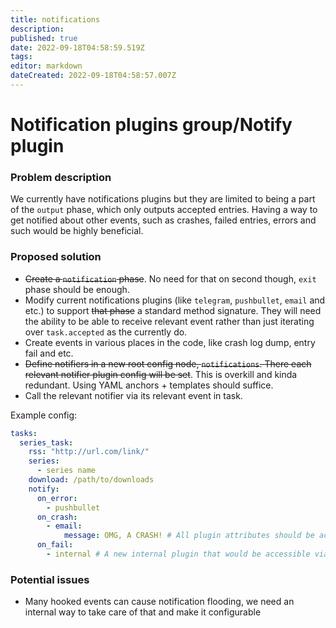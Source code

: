 ```yaml
---
title: notifications
description: 
published: true
date: 2022-09-18T04:58:59.519Z
tags: 
editor: markdown
dateCreated: 2022-09-18T04:58:57.007Z
---
```


# Notification plugins group/Notify plugin

### Problem description

We currently have notifications plugins but they are limited to being a part of the `output` phase, which only outputs accepted entries. Having a way to get notified about other events, such as crashes, failed entries, errors and such would be highly beneficial.

### Proposed solution
* ~~Create a `notification` phase~~. No need for that on second though, `exit` phase should be enough.
* Modify current notifications plugins (like `telegram`, `pushbullet`, `email` and etc.) to support ~~that phase~~ a standard method signature. They will need the ability to be able to receive relevant event rather than just iterating over `task.accepted` as the currently do.
* Create events in various places in the code, like crash log dump, entry fail and etc.
* ~~Define notifiers in a new root config node, `notifications`. There each relevant notifier plugin config will be set~~. This is overkill and kinda redundant. Using YAML anchors + templates should suffice.
* Call the relevant notifier via its relevant event in task.

Example config:
```yaml
tasks:
  series_task:
    rss: "http://url.com/link/"
    series:
      - series name
    download: /path/to/downloads
    notify:
      on_error:
        - pushbullet
      on_crash:
        - email:
            message: OMG, A CRASH! # All plugin attributes should be accessible to override defaults. 
      on_fail:
        - internal # A new internal plugin that would be accessible via API/CLI/output to log (???)
```
### Potential issues
* Many hooked events can cause notification flooding, we need an internal way to take care of that and make it configurable